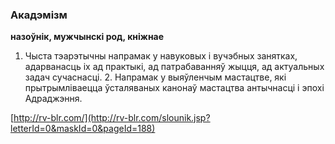 ### Акадэмізм
**назоўнік, мужчынскі род, кніжнае**

1. Чыста тэарэтычны напрамак у навуковых і вучэбных занятках, адарванасць іх ад практыкі, ад патрабаванняў жыцця, ад актуальных задач сучаснасці. 2. Напрамак у выяўленчым мастацтве, які прытрымліваецца ўсталяваных канонаў мастацтва антычнасці і эпохі Адраджэння.

<a rel="author">[http://rv-blr.com/](http://rv-blr.com/slounik.jsp?letterId=0&maskId=0&pageId=188)</a>
